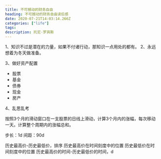 ```yaml
---
title: 不可撼动的财务自由
heading: 不可撼动的财务自由读后感
date: 2020-07-21T14:03:14.266Z
categories: ["life"]
tags: 
description: 托尼·罗宾斯
---
```



1、知识不过是潜在的力量，如果不付诸行动，那知识一点用处的都有。
2、永远想着为冬天做准备。

3、做好资产配置
- 股票
- 基金
- 债券
- 现金
- 房产


4、乱思乱考

按照3个月的滑动窗口在一支股票的日线上滑动，计算3个月内的涨幅，每次移动一天。计算整个周期内的涨幅总和。

步长：1d
间距：90d

历史最高价-历史最低价，排序
历史最高价在时间刻度中的位置
历史最低价在时间刻度中的位置
历史最高价的时间-历史最低价的时间，d

